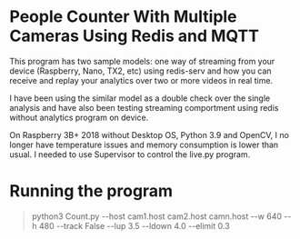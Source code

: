 # People Counter With Multiple Cameras Using Redis and MQTT

This program has two sample models: one way of streaming from your device (Raspberry, Nano, TX2, etc) using redis-serv and how you can receive and replay your analytics over two or more videos in real time.

I have been using the similar model as a double check over the single analysis and have also been testing streaming comportment using redis without analytics program on device.

On Raspberry 3B+ 2018 without Desktop OS, Python 3.9 and OpenCV, I no longer have temperature issues and memory consumption is lower than usual. I needed to use Supervisor to control the live.py program.

# Running the program

> python3 Count.py --host cam1.host cam2.host camn.host  --w 640 --h 480 --track False --lup 3.5 --ldown 4.0 --elimit 0.3
